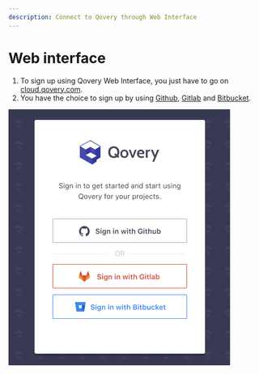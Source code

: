 ```yaml
---
description: Connect to Qovery through Web Interface
---
```


# Web interface

1. To sign up using Qovery Web Interface, you just have to go on [cloud.qovery.com](https://cloud.qovery.com).
2. You have the choice to sign up by using [Github](https://github.com/), [Gitlab](https://www.gitlab.com/) and [Bitbucket](https://bitbucket.org/).

![](../../.gitbook/assets/q-register.png)

